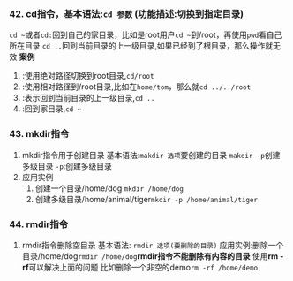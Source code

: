 ### 42. cd指令，基本语法:`cd 参数` (功能描述:切换到指定目录)
`cd ~`或者`cd:`回到自己的家目录，比如是root用户`cd ~`到/root，再使用`pwd`看自己所在目录
`cd ..`回到当前目录的上一级目录,如果已经到了根目录，那么操作就无效
**案例**
1. :使用绝对路径切换到root目录,`cd/root`
2. :使用相对路径到/root目录,比如在`home/tom`，那么就`cd ../../root`
3. :表示回到当前目录的上一级目录,`cd ..`
4. :回到家目录,`cd ~`

### 43. mkdir指令
1. mkdir指令用于创建目录
    基本语法:`makdir 选项`要创建的目录
            `makdir -p`创建多级目录
    `-p`:创建多级目录
2. 应用实例
    1. 创建一个目录/home/dog `mkdir /home/dog`
    2. 创建多级目录/home/animal/tiger`mkdir -p /home/animal/tiger` 

### 44. rmdir指令
1. rmdir指令删除空目录
    基本语法: `rmdir 选项(要删除的目录)`
    应用实例:删除一个目录/home/dog`rmdir /home/dog`**rmdir指令不能删除有内容的目录**
    使用**rm -rf**可以解决上面的问题 比如删除一个非空的demo`rm -rf /home/demo`